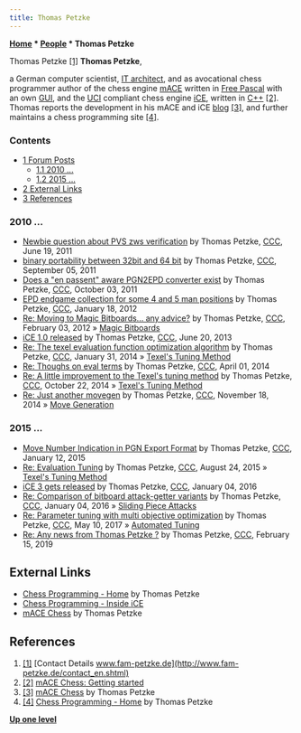 ```yaml
---
title: Thomas Petzke
---
```

**[Home](Home "Home") \* [People](People "People") \* Thomas Petzke**



 [](http://www.fam-petzke.de/contact_en.shtml) Thomas Petzke <a id="cite-note-1" href="#cite-ref-1">[1]</a> 
**Thomas Petzke**,  

a German computer scientist, [IT architect](https://en.wikipedia.org/wiki/Software_architect), 
and as avocational chess programmer author of the chess engine [mACE](index.php?title=MACE&action=edit&redlink=1 "MACE (page does not exist)") written in [Free Pascal](Pascal "Pascal") with an own [GUI](GUI "GUI"), 
and the [UCI](UCI "UCI") compliant chess engine [iCE](ICE "ICE"), written in [C++](Cpp "Cpp") <a id="cite-note-2" href="#cite-ref-2">[2]</a>. 
Thomas reports the development in his mACE and iCE [blog](https://en.wikipedia.org/wiki/Blog) <a id="cite-note-3" href="#cite-ref-3">[3]</a>, 
and further maintains a chess programming site <a id="cite-note-4" href="#cite-ref-4">[4]</a>. 



### Contents


* [1 Forum Posts](#forum-posts)
	+ [1.1 2010 ...](#2010-...)
	+ [1.2 2015 ...](#2015-...)
* [2 External Links](#external-links)
* [3 References](#references)






### 2010 ...


* [Newbie question about PVS zws verification](http://www.talkchess.com/forum/viewtopic.php?t=39424) by Thomas Petzke, [CCC](CCC "CCC"), June 19, 2011
* [binary portability between 32bit and 64 bit](http://www.talkchess.com/forum/viewtopic.php?t=40278) by Thomas Petzke, [CCC](CCC "CCC"), September 05, 2011
* [Does a "en passent" aware PGN2EPD converter exist](http://www.talkchess.com/forum/viewtopic.php?t=40626) by Thomas Petzke, [CCC](CCC "CCC"), October 03, 2011
* [EPD endgame collection for some 4 and 5 man positions](http://www.talkchess.com/forum/viewtopic.php?t=42045) by Thomas Petzke, [CCC](CCC "CCC"), January 18, 2012
* [Re: Moving to Magic Bitboards... any advice?](http://www.talkchess.com/forum3/viewtopic.php?f=7&t=42291&start=1) by Thomas Petzke, [CCC](CCC "CCC"), February 03, 2012 » [Magic Bitboards](Magic_Bitboards "Magic Bitboards")
* [iCE 1.0 released](http://www.talkchess.com/forum3/viewtopic.php?f=2&t=48352) by Thomas Petzke, [CCC](CCC "CCC"), June 20, 2013
* [Re: The texel evaluation function optimization algorithm](http://www.talkchess.com/forum3/viewtopic.php?f=7&t=50823&start=29) by Thomas Petzke, [CCC](CCC "CCC"), January 31, 2014 » [Texel's Tuning Method](Texel%27s_Tuning_Method "Texel's Tuning Method")
* [Re: Thoughs on eval terms](http://www.talkchess.com/forum3/viewtopic.php?f=7&t=51811&start=11) by Thomas Petzke, [CCC](CCC "CCC"), April 01, 2014
* [Re: A little improvement to the Texel's tuning method](http://www.talkchess.com/forum3/viewtopic.php?f=7&t=54021&start=8) by Thomas Petzke, [CCC](CCC "CCC"), October 22, 2014 » [Texel's Tuning Method](Texel%27s_Tuning_Method "Texel's Tuning Method")
* [Re: Just another movegen](http://www.talkchess.com/forum3/viewtopic.php?f=7&t=54337&start=9) by Thomas Petzke, [CCC](CCC "CCC"), November 18, 2014 » [Move Generation](Move_Generation "Move Generation")


### 2015 ...


* [Move Number Indication in PGN Export Format](http://www.talkchess.com/forum3/viewtopic.php?f=7&t=54950) by Thomas Petzke, [CCC](CCC "CCC"), January 12, 2015
* [Re: Evaluation Tuning](http://www.talkchess.com/forum3/viewtopic.php?f=7&t=57225&start=47) by Thomas Petzke, [CCC](CCC "CCC"), August 24, 2015 » [Texel's Tuning Method](Texel%27s_Tuning_Method "Texel's Tuning Method")
* [iCE 3 gets released](http://www.talkchess.com/forum3/viewtopic.php?f=2&t=58800) by Thomas Petzke, [CCC](CCC "CCC"), January 04, 2016
* [Re: Comparison of bitboard attack-getter variants](http://www.talkchess.com/forum3/viewtopic.php?f=7&t=58795&start=1) by Thomas Petzke, [CCC](CCC "CCC"), January 04, 2016 » [Sliding Piece Attacks](Sliding_Piece_Attacks "Sliding Piece Attacks")
* [Re: Parameter tuning with multi objective optimization](http://www.talkchess.com/forum3/viewtopic.php?f=7&t=63926&start=9) by Thomas Petzke, [CCC](CCC "CCC"), May 10, 2017 » [Automated Tuning](Automated_Tuning "Automated Tuning")
* [Re: Any news from Thomas Petzke ?](http://www.talkchess.com/forum3/viewtopic.php?f=2&t=69911&start=2) by Thomas Petzke, [CCC](CCC "CCC"), February 15, 2019


## External Links


* [Chess Programming - Home](http://www.fam-petzke.de/chess_home_en.shtml) by Thomas Petzke
* [Chess Programming - Inside iCE](http://www.fam-petzke.de/cp_inside_ice_en.shtml)
* [mACE Chess](http://macechess.blogspot.com/) by Thomas Petzke


## References


1. <a id="cite-ref-1" href="#cite-note-1">[1]</a> [Contact Details www.fam-petzke.de](http://www.fam-petzke.de/contact_en.shtml)
2. <a id="cite-ref-2" href="#cite-note-2">[2]</a> [mACE Chess: Getting started](http://macechess.blogspot.com/2010/08/getting-started.html)
3. <a id="cite-ref-3" href="#cite-note-3">[3]</a> [mACE Chess](http://macechess.blogspot.com/) by Thomas Petzke
4. <a id="cite-ref-4" href="#cite-note-4">[4]</a> [Chess Programming - Home](http://www.fam-petzke.de/chess_home_en.shtml) by Thomas Petzke

**[Up one level](People "People")**







 
